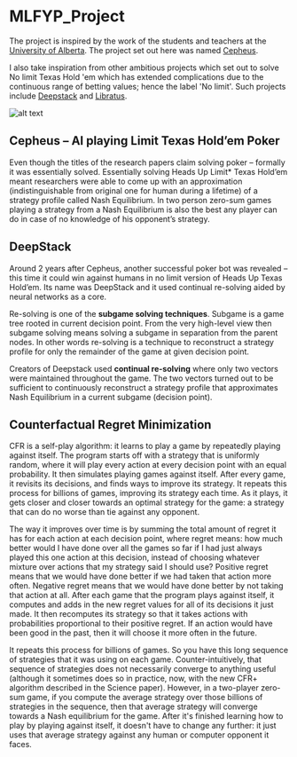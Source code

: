 # MLFYP_Project

The project is inspired by the work of the students and teachers at the [University of Alberta](http://poker.cs.ualberta.ca/). The project set out here was named [Cepheus](http://poker.srv.ualberta.ca/).

I also take inspiration from other ambitious projects which set out to solve No limit Texas Hold 'em which has extended complications due to the continuous range of betting values; hence the label 'No limit'. Such projects include [Deepstack](https://matchpoker.net/deepstack-ai/) and [Libratus](https://www.cs.cmu.edu/~noamb/papers/17-IJCAI-Libratus.pdf).

![alt text](https://i.ytimg.com/vi/jLXPGwJNLHk/maxresdefault.jpg "Libratus")


## Cepheus – AI playing Limit Texas Hold’em Poker

Even though the titles of the research papers claim solving poker – formally it was essentially solved. Essentially solving Heads Up Limit* Texas Hold’em meant researchers were able to come up with an approximation (indistinguishable from original one for human during a lifetime) of a strategy profile called Nash Equilibrium. In two person zero-sum games playing a strategy from a Nash Equilibrium is also the best any player can do in case of no knowledge of his opponent’s strategy.


## DeepStack 

Around 2 years after Cepheus, another successful poker bot was revealed – this time it could win against humans in no limit version of Heads Up Texas Hold’em. Its name was DeepStack and it used continual re-solving aided by neural networks as a core.

Re-solving is one of the **subgame solving techniques**. Subgame is a game tree rooted in current decision point. From the very high-level view then subgame solving means solving a subgame in separation from the parent nodes. In other words re-solving is a technique to reconstruct a strategy profile for only the remainder of the game at given decision point.

Creators of Deepstack used **continual re-solving** where only two vectors were maintained throughout the game. The two vectors turned out to be sufficient to continuously reconstruct a strategy profile that approximates Nash Equilibrium in a current subgame (decision point). 


## Counterfactual Regret Minimization

CFR is a self-play algorithm: it learns to play a game by repeatedly playing against itself.  The program starts off with a strategy that is uniformly random, where it will play every action at every decision point with an equal probability.  It then simulates playing games against itself.  After every game, it revisits its decisions, and finds ways to improve its strategy.  It repeats this process for billions of games, improving its strategy each time.  As it plays, it gets closer and closer towards an optimal strategy for the game: a strategy that can do no worse than tie against any opponent.

The way it improves over time is by summing the total amount of regret it has for each action at each decision point, where regret means: how much better would I have done over all the games so far if I had just always played this one action at this decision, instead of choosing whatever mixture over actions that my strategy said I should use?  Positive regret means that we would have done better if we had taken that action more often.  Negative regret means that we would have done better by not taking that action at all.  After each game that the program plays against itself, it computes and adds in the new regret values for all of its decisions it just made.  It then recomputes its strategy so that it takes actions with probabilities proportional to their positive regret.  If an action would have been good in the past, then it will choose it more often in the future.

It repeats this process for billions of games.  So you have this long sequence of strategies that it was using on each game.  Counter-intuitively, that sequence of strategies does not necessarily converge to anything useful (although it sometimes does so in practice, now, with the new CFR+ algorithm described in the Science paper).  However, in a two-player zero-sum game, if you compute the average strategy over those billions of strategies in the sequence, then that average strategy will converge towards a Nash equilibrium for the game.  After it's finished learning how to play by playing against itself, it doesn't have to change any further: it just uses that average strategy against any human or computer opponent it faces.

